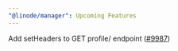 ```yaml
---
"@linode/manager": Upcoming Features
---
```


Add setHeaders to GET profile/ endpoint ([#9987](https://github.com/linode/manager/pull/9987))
